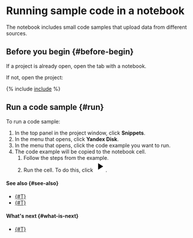# Running sample code in a notebook

The notebook includes small code samples that upload data from different sources.

## Before you begin {#before-begin}

If a project is already open, open the tab with a notebook.

If not, open the project:

{% include [include](../../../_includes/datasphere/before-begin.md) %}

## Run a code sample {#run}

To run a code sample:

1. In the top panel in the project window, click **Snippets**.
1. In the menu that opens, click **Yandex Disk**.
1. In the menu that opens, click the code example you want to run.
1. The code example will be copied to the notebook cell.
   1. Follow the steps from the example.
   1. Run the cell. To do this, click ![Run](../../../_assets/datasphere/jupyterlab/run.svg).

#### See also {#see-also}

* [{#T}](../data/connect-to-ya-disk.md)
* [{#T}](../data/connect-to-google-drive.md)

#### What's next {#what-is-next}

* [{#T}](checkpoints.md)
